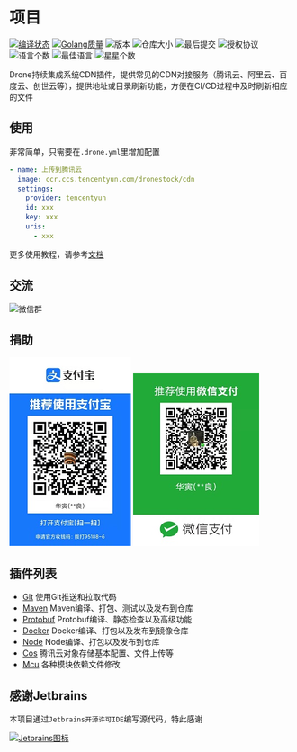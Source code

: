 # 项目
[![编译状态](https://github.ruijc.com:20443/api/badges/dronestock/drone/status.svg)](https://github.ruijc.com:20443/dronestock/drone)
[![Golang质量](https://goreportcard.com/badge/github.com/dronestock/drone)](https://goreportcard.com/report/github.com/dronestock/drone)
![版本](https://img.shields.io/github/go-mod/go-version/dronestock/drone)
![仓库大小](https://img.shields.io/github/repo-size/dronestock/drone)
![最后提交](https://img.shields.io/github/last-commit/dronestock/drone)
![授权协议](https://img.shields.io/github/license/dronestock/drone)
![语言个数](https://img.shields.io/github/languages/count/dronestock/drone)
![最佳语言](https://img.shields.io/github/languages/top/dronestock/drone)
![星星个数](https://img.shields.io/github/stars/dronestock/drone?style=social)

Drone持续集成系统CDN插件，提供常见的CDN对接服务（腾讯云、阿里云、百度云、创世云等），提供地址或目录刷新功能，方便在CI/CD过程中及时刷新相应的文件

## 使用

非常简单，只需要在`.drone.yml`里增加配置

```yaml
- name: 上传到腾讯云
  image: ccr.ccs.tencentyun.com/dronestock/cdn
  settings:
    provider: tencentyun
    id: xxx
    key: xxx
    uris:
      - xxx
```

更多使用教程，请参考[文档](https://www.dronestock.tech/plugin/cdn)

## 交流

![微信群](https://www.dronestock.tech/communication/wxwork.jpg)

## 捐助

![支持宝](https://github.com/storezhang/donate/raw/master/alipay-small.jpg)
![微信](https://github.com/storezhang/donate/raw/master/weipay-small.jpg)

## 插件列表
- [Git](https://www.dronestock.tech/plugin/git) 使用Git推送和拉取代码
- [Maven](https://www.dronestock.tech/plugin/maven) Maven编译、打包、测试以及发布到仓库
- [Protobuf](https://www.dronestock.tech/plugin/protobuf) Protobuf编译、静态检查以及高级功能
- [Docker](https://www.dronestock.tech/plugin/docker) Docker编译、打包以及发布到镜像仓库
- [Node](https://www.dronestock.tech/plugin/node) Node编译、打包以及发布到仓库
- [Cos](https://www.dronestock.tech/plugin/cos) 腾讯云对象存储基本配置、文件上传等
- [Mcu](https://www.dronestock.tech/plugin/mcu) 各种模块依赖文件修改

## 感谢Jetbrains

本项目通过`Jetbrains开源许可IDE`编写源代码，特此感谢

[![Jetbrains图标](https://resources.jetbrains.com/storage/products/company/brand/logos/jb_beam.svg)](https://www.jetbrains.com/?from=dronestock/drone)
